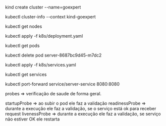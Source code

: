 kind create cluster --name=goexpert

kubectl cluster-info --context kind-goexpert

kubectl get nodes

kubectl apply -f k8s/deployment.yaml

kubectl get pods

kubectl delete pod server-8687bc9d45-m7dc2

kubectl apply -f k8s/services.yaml

kubectl get services

kubectl port-forward service/server-service 8080:8080

probes => verificação de saude de forma geral.

startupProbe => ao subir o pod ele faz a validação
readinessProbe => durante a execução ele faz a validação, se o serviço está ok para receber request
livenessProbe => durante a execução ele faz a validação, se serviço não estiver OK ele restarta